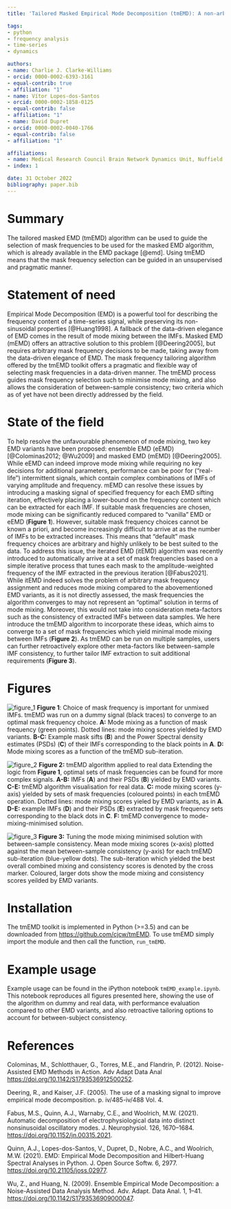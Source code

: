 ```yaml
---
title: 'Tailored Masked Empirical Mode Decomposition (tmEMD): A non-arbitrary toolkit for the minimization of mode mixing and tuning of between-sample consistency' 

tags:
- python
- frequency analysis
- time-series
- dynamics

authors:
- name: Charlie J. Clarke-Williams
- orcid: 0000-0002-6393-3161
- equal-contrib: true
- affiliation: "1"
- name: Vítor Lopes-dos-Santos
- orcid: 0000-0002-1858-0125
- equal-contrib: false
- affiliation: "1"
- name: David Dupret
- orcid: 0000-0002-0040-1766
- equal-contrib: false
- affiliation: "1"

affiliations:
- name: Medical Research Council Brain Network Dynamics Unit, Nuffield Department of Clinical Neurosciences, University of Oxford, Oxford, OX1 3TH, UK
- index: 1

date: 31 October 2022  
bibliography: paper.bib
---
```


# Summary
The tailored masked EMD (tmEMD) algorithm can be used to guide the selection of mask frequencies to be used for the masked EMD algorithm, which is already available in the EMD package [@emd]. Using tmEMD means that the mask frequency selection can be guided in an unsupervised and pragmatic manner.

# Statement of need
Empirical Mode Decomposition (EMD) is a powerful tool for describing the frequency content of a time-series signal, while preserving its non-sinusoidal properties [@Huang1998]. A fallback of the data-driven elegance of EMD comes in the result of mode mixing between the IMFs. Masked EMD (mEMD) offers an attractive solution to this problem [@Deering2005], but requires arbitrary mask frequency decisions to be made, taking away from the data-driven elegance of EMD. The mask frequency tailoring algorithm offered by the tmEMD toolkit offers a pragmatic and flexible way of selecting mask frequencies in a data-driven manner. The tmEMD process guides mask frequency selection such to minimise mode mixing, and also allows the consideration of between-sample consistency; two criteria which as of yet have not been directly addressed by the field. 

# State of the field
To help resolve the unfavourable phenomenon of mode mixing, two key EMD variants have been proposed: ensemble EMD (eEMD) [@Colominas2012; @Wu2009] and masked EMD (mEMD) [@Deering2005]. While eEMD can indeed improve mode mixing while requiring no key decisions for additional parameters, performance can be poor for (“real-life”) intermittent signals, which contain complex combinations of IMFs of varying amplitude and frequency. mEMD can resolve these issues by introducing a masking signal of specified frequency for each EMD sifting iteration, effectively placing a lower-bound on the frequency content which can be extracted for each IMF. If suitable mask frequencies are chosen, mode mixing can be significantly reduced compared to “vanilla” EMD or eEMD (**Figure 1**). However, suitable mask frequency choices cannot be known a priori, and become increasingly difficult to arrive at as the number of IMFs to be extracted increases. This means that “default” mask frequency choices are arbitrary and highly unlikely to be best suited to the data.
To address this issue, the iterated EMD (itEMD) algorithm was recently introduced to automatically arrive at a set of mask frequencies based on a simple iterative process that tunes each mask to the amplitude-weighted frequency of the IMF extracted in the previous iteration [@Fabus2021]. While itEMD indeed solves the problem of arbitrary mask frequency assignment and reduces mode mixing compared to the abovementioned EMD variants, as it is not directly assessed, the mask frequencies the algorithm converges to may not represent an “optimal” solution in terms of mode mixing. Moreover, this would not take into consideration meta-factors such as the consistency of extracted IMFs between data samples. We here introduce the tmEMD algorithm to incorporate these ideas, which aims to converge to a set of mask frequencies which yield minimal mode mixing between IMFs (**Figure 2**). As tmEMD can be run on multiple samples, users can further retroactively explore other meta-factors like between-sample IMF consistency, to further tailor IMF extraction to suit additional requirements (**Figure 3**).

# Figures
![figure_1](https://user-images.githubusercontent.com/35930153/199033201-9fd8c12d-be48-48b9-877f-e2df22016e2f.png)
**Figure 1**: Choice of mask frequency is important for unmixed IMFs. 
tmEMD was run on a dummy signal (black traces) to converge to an optimal mask frequency choice. **A:** Mode mixing as a function of mask frequency (green points). Dotted lines: mode mixing scores yielded by EMD variants. **B-C:** Example mask sifts (**B**) and the Power Spectral density estimates (PSDs) (**C**) of their IMFs corresponding to the black points in **A**. **D:** Mode mixing scores as a function of the tmEMD sub-iteration.



![figure_2](https://user-images.githubusercontent.com/35930153/199034283-da09da02-2d1e-4435-8e2a-1ca03db80539.png)
**Figure 2:** tmEMD algorithm applied to real data
Extending the logic from **Figure 1**, optimal sets of mask frequencies can be found for more complex signals. **A-B:** IMFs (**A**) and their PSDs (**B**) yielded by EMD variants. **C-E:** tmEMD algorithm visualisation for real data. **C:** mode mixing scores (y-axis) yielded by sets of mask frequencies (coloured points) in each tmEMD operation. Dotted lines: mode mixing scores yieled by EMD variants, as in **A**. **D-E:** example IMFs (**D**) and their PSDs (**E**) extracted by mask frequency sets corresponding to the black dots in **C**. **F:** tmEMD convergence to mode-mixing-minimised solution.



![figure_3](https://user-images.githubusercontent.com/35930153/199034858-369ddfdf-d759-46cc-9b8c-d7d42f98ec3b.png)
**Figure 3:** Tuning the mode mixing minimised solution with between-sample consistency.
Mean mode mixing scores (x-axis) plotted against the mean between-sample consistency (y-axis) for each tmEMD sub-iteration (blue-yellow dots). The sub-iteration which yielded the best overall combined mixing and consistency scores is denoted by the cross marker. Coloured, larger dots show the mode mixing and consistency scores yeilded by EMD variants.



# Installation
The tmEMD toolkit is implemented in Python (>=3.5) and can be downloaded from https://github.com/cjcw/tmEMD. To use tmEMD simply import the module and then call the function, <code>run_tmEMD</code>.

# Example usage
Example usage can be found in the iPython notebook <code>tmEMD_example.ipynb</code>. This notebook reproduces all figures presented here, showing the use of the algorithm on dummy and real data, with performance evaluation compared to other EMD variants, and also retroactive tailoring options to account for between-subject consistency. 

# References
Colominas, M., Schlotthauer, G., Torres, M.E., and Flandrin, P. (2012). Noise-Assisted EMD Methods in Action. Adv Adapt Data Anal https://doi.org/10.1142/S1793536912500252. 

Deering, R., and Kaiser, J.F. (2005). The use of a masking signal to improve empirical mode decomposition. p. iv/485-iv/488 Vol. 4. 

Fabus, M.S., Quinn, A.J., Warnaby, C.E., and Woolrich, M.W. (2021). Automatic decomposition of electrophysiological data into distinct nonsinusoidal oscillatory modes. J. Neurophysiol. 126, 1670–1684. https://doi.org/10.1152/jn.00315.2021. 

Quinn, A.J., Lopes-dos-Santos, V., Dupret, D., Nobre, A.C., and Woolrich, M.W. (2021). EMD: Empirical Mode Decomposition and Hilbert-Huang Spectral Analyses in Python. J. Open Source Softw. 6, 2977. https://doi.org/10.21105/joss.02977. 

Wu, Z., and Huang, N. (2009). Ensemble Empirical Mode Decomposition: a Noise-Assisted Data Analysis Method. Adv. Adapt. Data Anal. 1, 1–41. https://doi.org/10.1142/S1793536909000047. 

